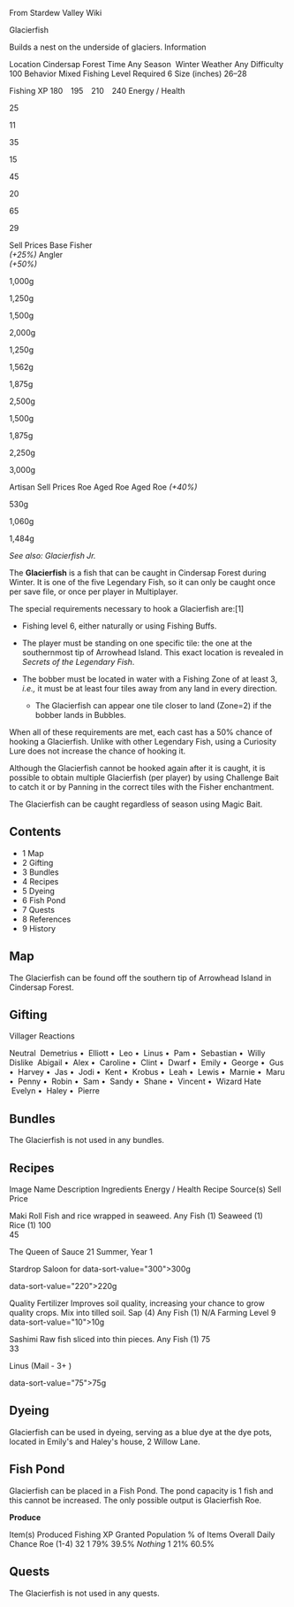 From Stardew Valley Wiki

Glacierfish

Builds a nest on the underside of glaciers. Information

Location Cindersap Forest Time Any Season  Winter Weather Any Difficulty 100 Behavior Mixed Fishing Level Required 6 Size (inches) 26–28

Fishing XP 180    195    210    240 Energy / Health

25

11

35

15

45

20

65

29

Sell Prices Base Fisher  
*(+25%)* Angler  
*(+50%)*

1,000g

1,250g

1,500g

2,000g

1,250g

1,562g

1,875g

2,500g

1,500g

1,875g

2,250g

3,000g

Artisan Sell Prices Roe Aged Roe Aged Roe *(+40%)*

530g

1,060g

1,484g

*See also: Glacierfish Jr.*

The **Glacierfish** is a fish that can be caught in Cindersap Forest during Winter. It is one of the five Legendary Fish, so it can only be caught once per save file, or once per player in Multiplayer.

The special requirements necessary to hook a Glacierfish are:\[1]

- Fishing level 6, either naturally or using Fishing Buffs.
- The player must be standing on one specific tile: the one at the southernmost tip of Arrowhead Island. This exact location is revealed in *Secrets of the Legendary Fish*.
- The bobber must be located in water with a Fishing Zone of at least 3, *i.e.,* it must be at least four tiles away from any land in every direction.
  
  - The Glacierfish can appear one tile closer to land (Zone=2) if the bobber lands in Bubbles.

When all of these requirements are met, each cast has a 50% chance of hooking a Glacierfish. Unlike with other Legendary Fish, using a Curiosity Lure does not increase the chance of hooking it.

Although the Glacierfish cannot be hooked again after it is caught, it is possible to obtain multiple Glacierfish (per player) by using Challenge Bait to catch it or by Panning in the correct tiles with the Fisher enchantment.

The Glacierfish can be caught regardless of season using Magic Bait.

## Contents

- 1 Map
- 2 Gifting
- 3 Bundles
- 4 Recipes
- 5 Dyeing
- 6 Fish Pond
- 7 Quests
- 8 References
- 9 History

## Map

The Glacierfish can be found off the southern tip of Arrowhead Island in Cindersap Forest.

## Gifting

Villager Reactions

Neutral  Demetrius •  Elliott •  Leo •  Linus •  Pam •  Sebastian •  Willy Dislike  Abigail •  Alex •  Caroline •  Clint •  Dwarf •  Emily •  George •  Gus •  Harvey •  Jas •  Jodi •  Kent •  Krobus •  Leah •  Lewis •  Marnie •  Maru •  Penny •  Robin •  Sam •  Sandy •  Shane •  Vincent •  Wizard Hate  Evelyn •  Haley •  Pierre

## Bundles

The Glacierfish is not used in any bundles.

## Recipes

Image Name Description Ingredients Energy / Health Recipe Source(s) Sell Price

Maki Roll Fish and rice wrapped in seaweed. Any Fish (1) Seaweed (1) Rice (1) 100  
45

The Queen of Sauce 21 Summer, Year 1

Stardrop Saloon for data-sort-value="300"&gt;300g

data-sort-value="220"&gt;220g

Quality Fertilizer Improves soil quality, increasing your chance to grow quality crops. Mix into tilled soil. Sap (4) Any Fish (1) N/A Farming Level 9 data-sort-value="10"&gt;10g

Sashimi Raw fish sliced into thin pieces. Any Fish (1) 75  
33

Linus (Mail - 3+ )

data-sort-value="75"&gt;75g

## Dyeing

Glacierfish can be used in dyeing, serving as a blue dye at the dye pots, located in Emily's and Haley's house, 2 Willow Lane.

## Fish Pond

Glacierfish can be placed in a Fish Pond. The pond capacity is 1 fish and this cannot be increased. The only possible output is Glacierfish Roe.

**Produce**

Item(s) Produced Fishing XP Granted Population % of Items Overall Daily Chance Roe (1-4) 32 1 79% 39.5% *Nothing* 1 21% 60.5%

## Quests

The Glacierfish is not used in any quests.